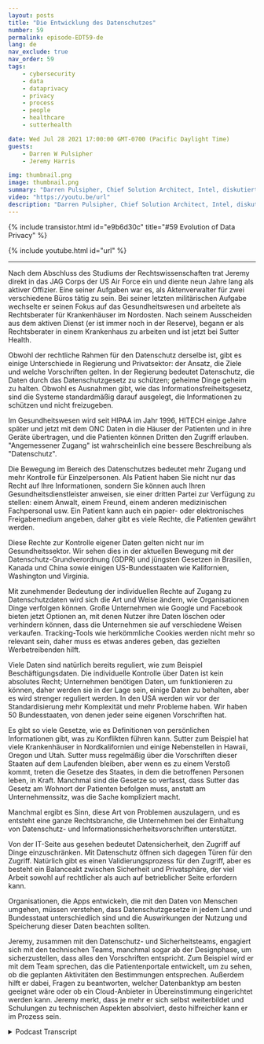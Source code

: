 ```yaml
---
layout: posts
title: "Die Entwicklung des Datenschutzes"
number: 59
permalink: episode-EDT59-de
lang: de
nav_exclude: true
nav_order: 59
tags:
    - cybersecurity
    - data
    - dataprivacy
    - privacy
    - process
    - people
    - healthcare
    - sutterhealth

date: Wed Jul 28 2021 17:00:00 GMT-0700 (Pacific Daylight Time)
guests:
    - Darren W Pulsipher
    - Jeremy Harris

img: thumbnail.png
image: thumbnail.png
summary: "Darren Pulsipher, Chief Solution Architect, Intel, diskutiert mit Jeremy Harris, Assistant General Counsel - Privacy/Information Security, bei Sutter Health, was Datenschutz wirklich bedeutet und in welche Richtung er sich entwickeln könnte."
video: "https://youtu.be/url"
description: "Darren Pulsipher, Chief Solution Architect, Intel, diskutiert mit Jeremy Harris, Assistant General Counsel - Privacy/Information Security, bei Sutter Health, was Datenschutz wirklich bedeutet und in welche Richtung er sich entwickeln könnte."
---
```


<div>
{% include transistor.html id="e9b6d30c" title="#59 Evolution of Data Privacy" %}

{% include youtube.html id="url" %}
</div>

---

Nach dem Abschluss des Studiums der Rechtswissenschaften trat Jeremy direkt in das JAG Corps der US Air Force ein und diente neun Jahre lang als aktiver Offizier. Eine seiner Aufgaben war es, als Aktenverwalter für zwei verschiedene Büros tätig zu sein. Bei seiner letzten militärischen Aufgabe wechselte er seinen Fokus auf das Gesundheitswesen und arbeitete als Rechtsberater für Krankenhäuser im Nordosten. Nach seinem Ausscheiden aus dem aktiven Dienst (er ist immer noch in der Reserve), begann er als Rechtsberater in einem Krankenhaus zu arbeiten und ist jetzt bei Sutter Health.

Obwohl der rechtliche Rahmen für den Datenschutz derselbe ist, gibt es einige Unterschiede in Regierung und Privatsektor: der Ansatz, die Ziele und welche Vorschriften gelten. In der Regierung bedeutet Datenschutz, die Daten durch das Datenschutzgesetz zu schützen; geheime Dinge geheim zu halten. Obwohl es Ausnahmen gibt, wie das Informationsfreiheitsgesetz, sind die Systeme standardmäßig darauf ausgelegt, die Informationen zu schützen und nicht freizugeben.

Im Gesundheitswesen wird seit HIPAA im Jahr 1996, HITECH einige Jahre später und jetzt mit dem ONC Daten in die Häuser der Patienten und in ihre Geräte übertragen, und die Patienten können Dritten den Zugriff erlauben. "Angemessener Zugang" ist wahrscheinlich eine bessere Beschreibung als "Datenschutz".

Die Bewegung im Bereich des Datenschutzes bedeutet mehr Zugang und mehr Kontrolle für Einzelpersonen. Als Patient haben Sie nicht nur das Recht auf Ihre Informationen, sondern Sie können auch Ihren Gesundheitsdienstleister anweisen, sie einer dritten Partei zur Verfügung zu stellen: einem Anwalt, einem Freund, einem anderen medizinischen Fachpersonal usw. Ein Patient kann auch ein papier- oder elektronisches Freigabemedium angeben, daher gibt es viele Rechte, die Patienten gewährt werden.

Diese Rechte zur Kontrolle eigener Daten gelten nicht nur im Gesundheitssektor. Wir sehen dies in der aktuellen Bewegung mit der Datenschutz-Grundverordnung (GDPR) und jüngsten Gesetzen in Brasilien, Kanada und China sowie einigen US-Bundesstaaten wie Kalifornien, Washington und Virginia.

Mit zunehmender Bedeutung der individuellen Rechte auf Zugang zu Datenschutzdaten wird sich die Art und Weise ändern, wie Organisationen Dinge verfolgen können. Große Unternehmen wie Google und Facebook bieten jetzt Optionen an, mit denen Nutzer ihre Daten löschen oder verhindern können, dass die Unternehmen sie auf verschiedene Weisen verkaufen. Tracking-Tools wie herkömmliche Cookies werden nicht mehr so relevant sein, daher muss es etwas anderes geben, das gezielten Werbetreibenden hilft.

Viele Daten sind natürlich bereits reguliert, wie zum Beispiel Beschäftigungsdaten. Die individuelle Kontrolle über Daten ist kein absolutes Recht; Unternehmen benötigen Daten, um funktionieren zu können, daher werden sie in der Lage sein, einige Daten zu behalten, aber es wird strenger reguliert werden. In den USA werden wir vor der Standardisierung mehr Komplexität und mehr Probleme haben. Wir haben 50 Bundesstaaten, von denen jeder seine eigenen Vorschriften hat.

Es gibt so viele Gesetze, wie es Definitionen von persönlichen Informationen gibt, was zu Konflikten führen kann. Sutter zum Beispiel hat viele Krankenhäuser in Nordkalifornien und einige Nebenstellen in Hawaii, Oregon und Utah. Sutter muss regelmäßig über die Vorschriften dieser Staaten auf dem Laufenden bleiben, aber wenn es zu einem Verstoß kommt, treten die Gesetze des Staates, in dem die betroffenen Personen leben, in Kraft. Manchmal sind die Gesetze so verfasst, dass Sutter das Gesetz am Wohnort der Patienten befolgen muss, anstatt am Unternehmenssitz, was die Sache kompliziert macht.

Manchmal ergibt es Sinn, diese Art von Problemen auszulagern, und es entsteht eine ganze Rechtsbranche, die Unternehmen bei der Einhaltung von Datenschutz- und Informationssicherheitsvorschriften unterstützt.

Von der IT-Seite aus gesehen bedeutet Datensicherheit, den Zugriff auf Dinge einzuschränken. Mit Datenschutz öffnen sich dagegen Türen für den Zugriff. Natürlich gibt es einen Validierungsprozess für den Zugriff, aber es besteht ein Balanceakt zwischen Sicherheit und Privatsphäre, der viel Arbeit sowohl auf rechtlicher als auch auf betrieblicher Seite erfordern kann.

Organisationen, die Apps entwickeln, die mit den Daten von Menschen umgehen, müssen verstehen, dass Datenschutzgesetze in jedem Land und Bundesstaat unterschiedlich sind und die Auswirkungen der Nutzung und Speicherung dieser Daten beachten sollten.

Jeremy, zusammen mit den Datenschutz- und Sicherheitsteams, engagiert sich mit den technischen Teams, manchmal sogar ab der Designphase, um sicherzustellen, dass alles den Vorschriften entspricht. Zum Beispiel wird er mit dem Team sprechen, das die Patientenportale entwickelt, um zu sehen, ob die geplanten Aktivitäten den Bestimmungen entsprechen. Außerdem hilft er dabei, Fragen zu beantworten, welcher Datenbanktyp am besten geeignet wäre oder ob ein Cloud-Anbieter in Übereinstimmung eingerichtet werden kann. Jeremy merkt, dass je mehr er sich selbst weiterbildet und Schulungen zu technischen Aspekten absolviert, desto hilfreicher kann er im Prozess sein.



<details>
<summary> Podcast Transcript </summary>

<p></p>

</details>
